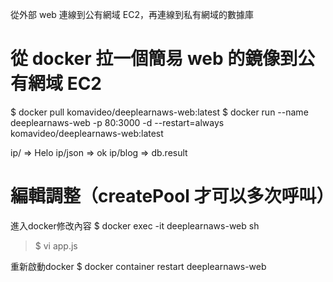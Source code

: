 從外部 web 連線到公有網域 EC2，再連線到私有網域的數據庫

# 從 docker 拉一個簡易 web 的鏡像到公有網域 EC2

$ docker pull komavideo/deeplearnaws-web:latest
$ docker run --name deeplearnaws-web -p 80:3000 -d --restart=always komavideo/deeplearnaws-web:latest

ip/ => Helo
ip/json => ok
ip/blog => db.result

# 編輯調整（createPool 才可以多次呼叫）

進入docker修改內容
$ docker exec -it deeplearnaws-web sh
> $ vi app.js

重新啟動docker
$ docker container restart deeplearnaws-web